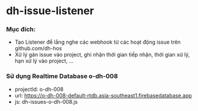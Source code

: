 # dh-issue-listener

### Mục đích:

- Tạo Listener để lắng nghe các webhook từ các hoạt động issue trên github.com/dh-hos
- Xử lý gán issue vào project, ghi nhận thời gian tiếp nhận, thời gian xử lý, hạn xử lý vào project, ...

### Sử dụng Realtime Database o-dh-008

- projectId: o-dh-008
- url: https://o-dh-008-default-rtdb.asia-southeast1.firebasedatabase.app
- js: dh-issues-o-dh-008.js
